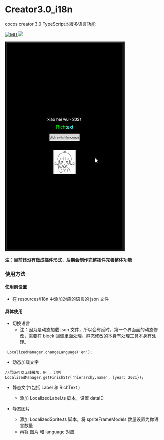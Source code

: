 # Creator3.0_i18n
 cocos creator 3.0 TypeScript本版多语言功能

[![MIT](https://img.shields.io/dub/l/vibe-d.svg)](https://opensource.org/licenses/MIT)![](https://www.code-inspector.com/project/25356/status/svg)

 ![示例图](https://github.com/ChenBiaoHub/Creator3.0_i18n/blob/master/i18n-demo.gif?raw=true)

 **注：目前还没有做成插件形式，后期会制作完整插件完善整体功能**

 ### 使用方法
 #### 使用前设置
 - 在 resources/i18n 中添加对应的语言的 json 文件

 #### 具体使用

 - 切换语言
     - 注：因为是动态加载 json 文件，所以会有延时，第一个界面面的动态修改，需要在 block 回调里面处理。静态修改的本身有处理工具本身有处理。
 ```
  LocalizedManager.changeLanguage('en');
 ```
- 动态加载文字
```
//层级可以无线叠加，用 . 分割
LocalizedManager.getFinishStr('hierarchy.name', {year: 2021});
```
- 静态文字(包括 Label 和 RichText )
  - 添加 LocalizedLabel.ts 脚本，设置 dataID

- 静态图片
  - 添加 LocalizedSprite.ts 脚本，将 spriteFrameModels 数量设置为你语言数量
  - 再将 图片 和 language 对应
